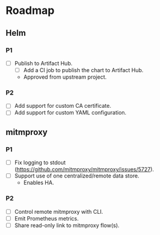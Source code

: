 # Roadmap

## Helm

### P1

- [ ] Publish to Artifact Hub.
  - [ ] Add a CI job to publish the chart to Artifact Hub.
  - Approved from upstream project.

### P2

- [ ] Add support for custom CA certificate.
- [ ] Add support for custom YAML configuration.

## mitmproxy

### P1

- [ ] Fix logging to stdout (https://github.com/mitmproxy/mitmproxy/issues/5727).
- [ ] Support use of one centralized/remote data store.
  - Enables HA.

### P2

- [ ] Control remote mitmproxy with CLI.
- [ ] Emit Prometheus metrics.
- [ ] Share read-only link to mitmproxy flow(s).
